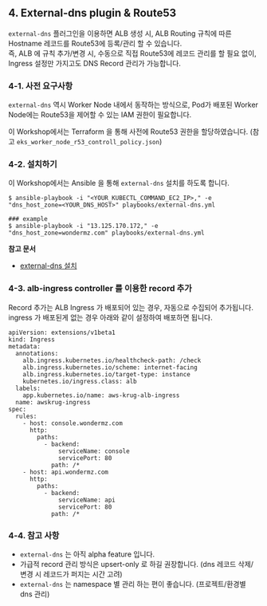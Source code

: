 ## 4. External-dns plugin & Route53
`external-dns` 플러그인을 이용하면 ALB 생성 시, ALB Routing 규칙에 따른 Hostname 레코드를 Route53에 등록/관리 할 수 있습니다.<br>
즉, ALB 에 규칙 추가/변경 시, 수동으로 직접 Route53에 레코드 관리를 할 필요 없이, Ingress 설정만 가지고도 DNS Record 관리가 가능합니다.


### 4-1. 사전 요구사항
`external-dns` 역시 Worker Node 내에서 동작하는 방식으로, Pod가 배포된 Worker Node에는 Route53을 제어할 수 있는 IAM 권한이 필요합니다.

이 Workshop에서는 Terraform 을 통해 사전에 Route53 권한을 할당하였습니다. (참고 `eks_worker_node_r53_controll_policy.json`)

### 4-2. 설치하기

이 Workshop에서는 Ansible 을 통해 `external-dns` 설치를 하도록 합니다.

```
$ ansible-playbook -i "<YOUR_KUBECTL_COMMAND_EC2_IP>," -e "dns_host_zone=<YOUR_DNS_HOST>" playbooks/external-dns.yml

### example
$ ansible-playbook -i "13.125.170.172," -e "dns_host_zone=wondermz.com" playbooks/external-dns.yml
```

**참고 문서**
* [external-dns 설치](https://kubernetes-sigs.github.io/aws-alb-ingress-controller/guide/external-dns/setup/)

### 4-3. alb-ingress controller 를 이용한 record 추가
Record 추가는 ALB Ingress 가 배포되어 있는 경우, 자동으로 수집되어 추가됩니다.<br>
ingress 가 배포된게 없는 경우 아래와 같이 설정하여 배포하면 됩니다.

```
apiVersion: extensions/v1beta1
kind: Ingress
metadata:
  annotations:
    alb.ingress.kubernetes.io/healthcheck-path: /check
    alb.ingress.kubernetes.io/scheme: internet-facing
    alb.ingress.kubernetes.io/target-type: instance
    kubernetes.io/ingress.class: alb
  labels:
    app.kubernetes.io/name: aws-krug-alb-ingress
  name: awskrug-ingress
spec:
  rules:
    - host: console.wondermz.com
      http:
        paths:
          - backend:
              serviceName: console
              servicePort: 80
            path: /*
    - host: api.wondermz.com
      http:
        paths:
          - backend:
              serviceName: api
              servicePort: 80
            path: /*
```

### 4-4. 참고 사항
* `external-dns` 는 아직 alpha feature 입니다.
* 가급적 record 관리 방식은 upsert-only 로 하길 권장합니다. (dns 레코드 삭제/변경 시 레코드가 퍼지는 시간 고려)
* `external-dns` 는 namespace 별 관리 하는 편이 좋습니다. (프로젝트/환경별 dns 관리)